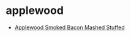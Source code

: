 # applewood

 * [Applewood Smoked Bacon Mashed Stuffed](index/a/applewood-smoked-bacon-mashed-stuffed.json)
